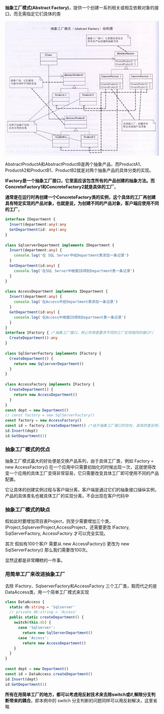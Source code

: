**抽象工厂模式(Abstract Factory)**，提供一个创建一系列相关或相互依赖对象的接口，而无需指定它们具体的类

![1](./1.jpg)

AbstractProductA和AbstractProductB是两个抽象产品，而ProductA1、ProductA2和ProductB1、ProductB2就是对两个抽象产品的具体分类的实现。

**IFactory是一个抽象工厂接口，它里面应该包含所有的产品创建的抽象方法。而ConcreteFactory1和ConcreteFactory2就是具体的工厂**。

**通常是在运行时再创建一个ConcreteFactory类的实例，这个具体的工厂再创建具有特定实现的产品对象，也就是说，为创建不同的产品对象，客户端应使用不同的工厂**。

```typescript
interface IDepartment {
  Insert(department:any):any
  GetDepartment(id: any):any
}

class SqlserverDepartment implements IDepartment {
  Insert(department:any) {
    console.log('在 SQL Server中给Department表添加一条记录')
  }
  GetDepartment(id:any) {
    console.log('在SQL Server中根据ID得到Department表一条记录')
  }
}

class AccessDepartment implements IDepartment {
  Insert(department:any) {
    console.log('在Access中给Department表添加一条记录')
  }
  GetDepartment(id:any) {
    console.log('在Access中根据ID得到Department表一条记录')
  }
}
interface IFactory { /*抽象工厂接口，核心作用是要求不同的工厂实现相同的接口*/
  CreateDepartment():any
}

class SqlServerFactory implements IFactory {
  CreateDepartment() {
    return new SqlserverDepartment()
  }
}

class AccessFactory implements IFactory {
  CreateDepartment() {
    return new AccessDepartment()
  }
}
const dept = new Department()
// const factory = new SqlServerFactory()
const factory = new AccessFactory()
const id = factory.CreateDepartment() /*由于抽象工厂接口的存在，具体的类实例化与客户端分离，而包裹在CreateDepartment内部*/
id.Insert(dept)
id.GetDepartment(1)
```


### 抽象工厂模式的优点

抽象工厂模式最大的好处便是交换产品系列，由于具体工厂类，例如 Factory = new AccessFactory() 在一个应用中只需要初始化的时候出现一次，这就使得改变一个应用的具体工厂变得非常容易，它只需要改变具体工厂即可使用不同的产品配置。

它让具体的创建实例过程与客户端分离，客户端是通过它们的抽象接口操纵实例，产品的具体类名也被具体工厂的实现分离，不会出现在客户代码中

### 抽象工厂模式的缺点
假如此时要增加项目表Project，则至少需要增加三个类，IProject,SqlserverProject,AccessProject，还需要更改 IFactory, SqlServerFactory, AccessFactory 才可以完全实现。

其次 假如有100个客户  需要从 new AccessFactory() 更改为 new SqlServerFactory() 那么我们需要改100次。

显然这都是非常糟糕的一件事。

### 用简单工厂来改进抽象工厂
去除 IFactory、SqlserverFactory和AccessFactory 三个工厂类，取而代之的是DataAccess类，用一个简单工厂模式来实现

```typescript
class DataAccess {
  static db:string = 'Sqlserver'
  // private db:string = 'Access'
  public static createDepartment() { 
    switch(this.db) {
      case 'Sqlserver':
        return new SqlServerDepartment()
      case 'Access':
        return new AccessDepartment()
    }
  }
}

const dept = new Department()
const id = DataAccess.createDepartment()
id.Insert(dept)
id.GetDepartment(1)
```
**所有在用简单工厂的地方，都可以考虑用反射技术来去除switch或if,解除分支判断带来的耦合**。即本例中的 switch 分支判断的问题同样可以用反射解决，这里省略